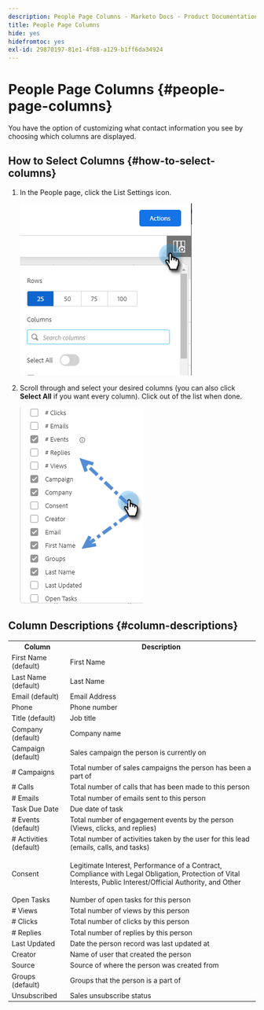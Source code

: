 ```yaml
---
description: People Page Columns - Marketo Docs - Product Documentation
title: People Page Columns
hide: yes
hidefromtoc: yes
exl-id: 29870197-81e1-4f88-a129-b1ff6da34924
---
```

# People Page Columns {#people-page-columns}

You have the option of customizing what contact information you see by choosing which columns are displayed.

## How to Select Columns {#how-to-select-columns}

1. In the People page, click the List Settings icon.

   ![](assets/people-page-columns-1.png)

1. Scroll through and select your desired columns (you can also click **Select All** if you want every column). Click out of the list when done.

   ![](assets/people-page-columns-2.png)

## Column Descriptions {#column-descriptions}

<table> 
 <colgroup> 
  <col> 
  <col> 
 </colgroup> 
 <tbody> 
  <tr> 
   <th>Column</th> 
   <th>Description</th> 
  </tr> 
  <tr> 
   <td>First Name (default)</td> 
   <td>First Name</td> 
  </tr> 
  <tr> 
   <td>Last Name (default)</td> 
   <td>Last Name</td> 
  </tr> 
  <tr> 
   <td colspan="1">Email (default)</td> 
   <td colspan="1">Email Address</td> 
  </tr> 
  <tr> 
   <td colspan="1">Phone</td> 
   <td colspan="1">Phone number</td> 
  </tr> 
  <tr> 
   <td colspan="1">Title (default)</td> 
   <td colspan="1">Job title</td> 
  </tr> 
  <tr> 
   <td>Company (default)</td> 
   <td>Company name</td> 
  </tr> 
  <tr> 
   <td>Campaign (default)</td> 
   <td>Sales campaign the person is currently on</td> 
  </tr> 
  <tr> 
   <td># Campaigns</td> 
   <td>Total number of sales campaigns the person has been a part of</td> 
  </tr> 
  <tr> 
   <td># Calls</td> 
   <td>Total number of calls that has been made to this person</td> 
  </tr> 
  <tr> 
   <td># Emails</td> 
   <td>Total number of emails sent to this person</td> 
  </tr> 
  <tr> 
   <td>Task Due Date</td> 
   <td>Due date of task</td> 
  </tr> 
  <tr> 
   <td># Events (default)</td> 
   <td>Total number of engagement events by the person (Views, clicks, and replies)</td> 
  </tr> 
  <tr> 
   <td># Activities (default)</td> 
   <td>Total number of activities taken by the user for this lead (emails, calls, and tasks)</td> 
  </tr> 
  <tr> 
   <td>Consent</td> 
   <td><p>Legitimate Interest, Performance of a Contract, Compliance with Legal Obligation, Protection of Vital Interests, Public Interest/Official Authority, and Other</p></td> 
  </tr> 
  <tr> 
   <td>Open Tasks</td> 
   <td>Number of open tasks for this person</td> 
  </tr> 
  <tr> 
   <td># Views</td> 
   <td>Total number of views by this person</td> 
  </tr> 
  <tr> 
   <td># Clicks</td> 
   <td>Total number of clicks by this person</td> 
  </tr> 
  <tr> 
   <td># Replies</td> 
   <td>Total number of replies by this person</td> 
  </tr> 
  <tr> 
   <td>Last Updated</td> 
   <td>Date the person record was last updated at</td> 
  </tr> 
  <tr> 
   <td>Creator</td> 
   <td>Name of user that created the person</td> 
  </tr> 
  <tr> 
   <td>Source</td> 
   <td>Source of where the person was created from</td> 
  </tr> 
  <tr> 
   <td>Groups (default)</td> 
   <td>Groups that the person is a part of</td> 
  </tr> 
  <tr> 
   <td colspan="1">Unsubscribed</td> 
   <td colspan="1">Sales unsubscribe status</td> 
  </tr> 
 </tbody> 
</table>
